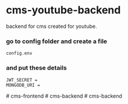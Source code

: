# cms-youtube-backend
backend for cms created for youtube.

### go to config folder and create a file
```
config.env
```

### and put these details
```
JWT_SECRET =
MONGODB_URI =
```
#   c m s - f r o n t e n d  
 #   c m s - b a c k e n d  
 #   c m s - b a c k e n d  
 